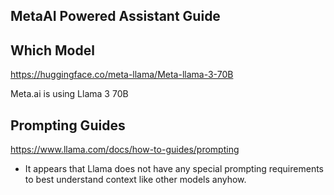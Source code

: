 ## MetaAI Powered Assistant Guide

## Which Model
https://huggingface.co/meta-llama/Meta-llama-3-70B

Meta.ai is using Llama 3 70B

## Prompting Guides
https://www.llama.com/docs/how-to-guides/prompting

- It appears that Llama does not have any special prompting requirements to best understand context like other models anyhow.